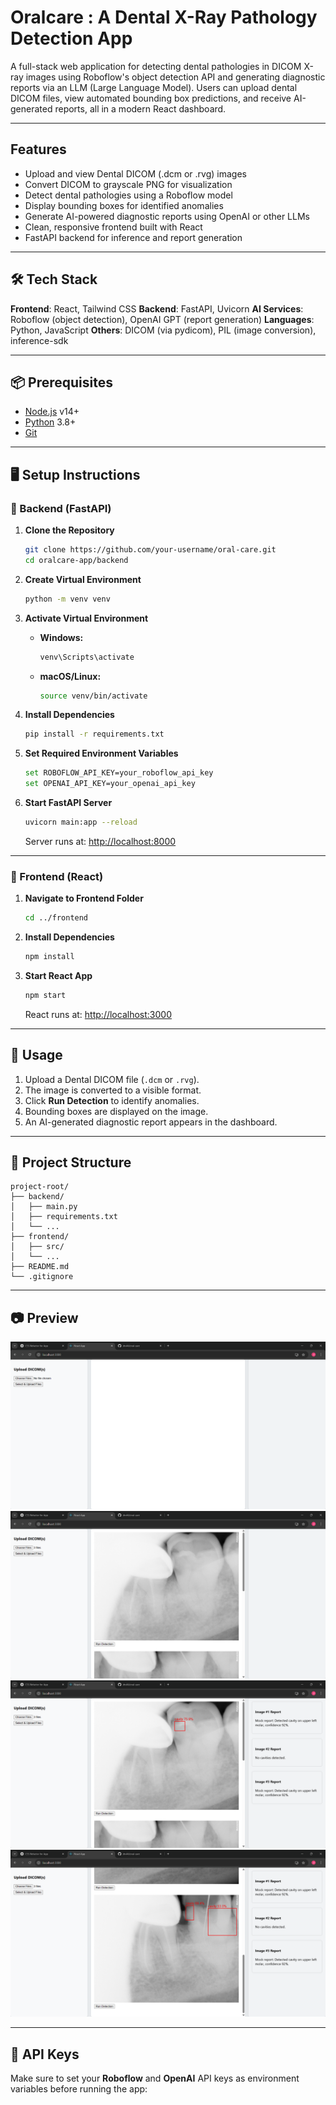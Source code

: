 
#  Oralcare : A Dental X-Ray Pathology Detection App

A full-stack web application for detecting dental pathologies in DICOM X-ray images using Roboflow's object detection API and generating diagnostic reports via an LLM (Large Language Model). Users can upload dental DICOM files, view automated bounding box predictions, and receive AI-generated reports, all in a modern React dashboard.

---

## Features

* Upload and view Dental DICOM (.dcm or .rvg) images
* Convert DICOM to grayscale PNG for visualization
* Detect dental pathologies using a Roboflow model
* Display bounding boxes for identified anomalies
* Generate AI-powered diagnostic reports using OpenAI or other LLMs
* Clean, responsive frontend built with React
* FastAPI backend for inference and report generation

---

## 🛠️ Tech Stack

**Frontend**: React, Tailwind CSS
**Backend**: FastAPI, Uvicorn
**AI Services**: Roboflow (object detection), OpenAI GPT (report generation)
**Languages**: Python, JavaScript
**Others**: DICOM (via pydicom), PIL (image conversion), inference-sdk

---

## 📦 Prerequisites

* [Node.js](https://nodejs.org/) v14+
* [Python](https://www.python.org/downloads/) 3.8+
* [Git](https://git-scm.com/)

---

## 🖥️ Setup Instructions

### 🔧 Backend (FastAPI)

1. **Clone the Repository**

   ```bash
   git clone https://github.com/your-username/oral-care.git
   cd oralcare-app/backend
   ```

2. **Create Virtual Environment**

   ```bash
   python -m venv venv
   ```

3. **Activate Virtual Environment**

   * **Windows:**

     ```powershell
     venv\Scripts\activate
     ```

   * **macOS/Linux:**

     ```bash
     source venv/bin/activate
     ```

4. **Install Dependencies**

   ```bash
   pip install -r requirements.txt
   ```

5. **Set Required Environment Variables**

   ```bash
   set ROBOFLOW_API_KEY=your_roboflow_api_key
   set OPENAI_API_KEY=your_openai_api_key
   ```

6. **Start FastAPI Server**

   ```bash
   uvicorn main:app --reload
   ```

   Server runs at: [http://localhost:8000](http://localhost:8000)

---

### 🎨 Frontend (React)

1. **Navigate to Frontend Folder**

   ```bash
   cd ../frontend
   ```

2. **Install Dependencies**

   ```bash
   npm install
   ```

3. **Start React App**

   ```bash
   npm start
   ```

   React runs at: [http://localhost:3000](http://localhost:3000)

---

## 🧪 Usage

1. Upload a Dental DICOM file (`.dcm` or `.rvg`).
2. The image is converted to a visible format.
3. Click **Run Detection** to identify anomalies.
4. Bounding boxes are displayed on the image.
5. An AI-generated diagnostic report appears in the dashboard.

---

## 📁 Project Structure

```
project-root/
├── backend/
│   ├── main.py
│   ├── requirements.txt
│   └── ...
├── frontend/
│   ├── src/
│   └── ...
├── README.md
└── .gitignore
```

---

## 📷 Preview

![App Screenshot](/docs/images/landing-page.png)
![App Screenshot](/docs/images/file-upload-conversion.png)
![App Screenshot](/docs/images/visualization.png)
![App Screenshot](/docs/images/report-generation.png)

---

## 🔐 API Keys

Make sure to set your **Roboflow** and **OpenAI** API keys as environment variables before running the app:

